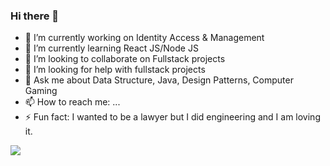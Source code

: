 ### Hi there 👋

<!--
**HeMan22/HeMan22** is a ✨ _special_ ✨ repository because its `README.md` (this file) appears on your GitHub profile.

Here are some ideas to get you started: -->

- 🔭 I’m currently working on Identity Access & Management
- 🌱 I’m currently learning React JS/Node JS
- 👯 I’m looking to collaborate on Fullstack projects
- 🤔 I’m looking for help with fullstack projects
- 💬 Ask me about Data Structure, Java, Design Patterns, Computer Gaming
- 📫 How to reach me: ...
- ⚡ Fun fact: I wanted to be a lawyer but I did engineering and I am loving it.

<img src = "https://github-readme-stats.vercel.app/api?username=heman22&&show_icons=true&title_color=ffffff&icon_color=bb2acf&text_color=daf7dc&bg_color=151515">
